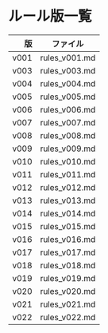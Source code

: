 # ルール版一覧

| 版 | ファイル |
|---:|---|
| v001 | rules_v001.md |
| v003 | rules_v003.md |
| v004 | rules_v004.md |
| v005 | rules_v005.md |
| v006 | rules_v006.md |
| v007 | rules_v007.md |
| v008 | rules_v008.md |
| v009 | rules_v009.md |
| v010 | rules_v010.md |
| v011 | rules_v011.md |
| v012 | rules_v012.md |
| v013 | rules_v013.md |
| v014 | rules_v014.md |
| v015 | rules_v015.md |
| v016 | rules_v016.md |
| v017 | rules_v017.md |
| v018 | rules_v018.md |
| v019 | rules_v019.md |
| v020 | rules_v020.md |
| v021 | rules_v021.md |
| v022 | rules_v022.md |
